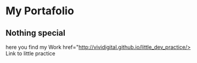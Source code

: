 # My Portafolio 
## Nothing special 
here you find my Work 
<a> href="http://vividigital.github.io/little_dev_practice/> Link to little practice </a>
